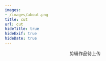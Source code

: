 ```yaml
---
images:
- /images/about.png
title: cut
url: cut
hideTitle: true
hideExif: true
hideDate: true
---
```


<div align="center">
	剪辑作品待上传
</div>
